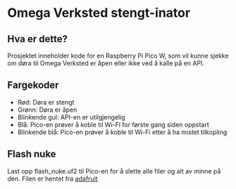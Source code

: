 # Omega Verksted stengt-inator

## Hva er dette?
Prosjektet inneholder kode for en Raspberry Pi Pico W, som vil kunne sjekke om døra til Omega Verksted er åpen eller ikke ved å kalle på en API.

## Fargekoder
- Rød: Døra er stengt
- Grønn: Døra er åpen
- Blinkende gul: API-en er utilgjengelig
- Blå: Pico-en prøver å koble til Wi-Fi for første gang siden oppstart
- Blinkende blå: Pico-en prøver å koble til Wi-Fi etter å ha mistet tilkopling

## Flash nuke
Last opp flash_nuke.uf2 til Pico-en for å slette alle filer og alt av minne på den. 
Filen er hentet fra [adafruit](https://learn.adafruit.com/getting-started-with-raspberry-pi-pico-circuitpython/circuitpython#flash-resetting-uf2-3083182)
